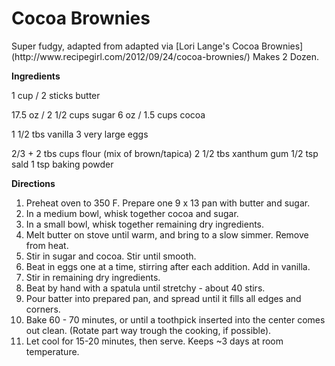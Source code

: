<h1>Cocoa Brownies</h1>
Super fudgy, adapted from adapted via [Lori Lange's Cocoa Brownies](http://www.recipegirl.com/2012/09/24/cocoa-brownies/) Makes 2 Dozen. 

**Ingredients**

1 cup / 2 sticks butter

17.5 oz / 2 1/2 cups sugar
6 oz / 1.5 cups cocoa

1 1/2 tbs vanilla
3 very large eggs

2/3 + 2 tbs cups flour (mix of brown/tapica)
2 1/2 tbs xanthum gum
1/2 tsp sald
1 tsp baking powder

**Directions**
1. Preheat oven to 350 F. Prepare one 9 x 13 pan with butter and sugar.
2. In a medium bowl, whisk together cocoa and sugar.
3. In a small bowl, whisk together remaining dry ingredients.
4. Melt butter on stove until warm, and bring to a slow simmer. Remove from heat. 
5. Stir in sugar and cocoa. Stir until smooth.
6. Beat in eggs one at a time, stirring after each addition. Add in vanilla.
7. Stir in remaining dry ingredients.
8. Beat by hand with a spatula until stretchy - about 40 stirs. 
9. Pour batter into prepared pan, and spread until it fills all edges and corners. 
10. Bake 60 - 70 minutes, or until a toothpick inserted into the center comes out clean. (Rotate part way trough the cooking, if possible).
11. Let cool for 15-20 minutes, then serve. Keeps ~3 days at room temperature. 